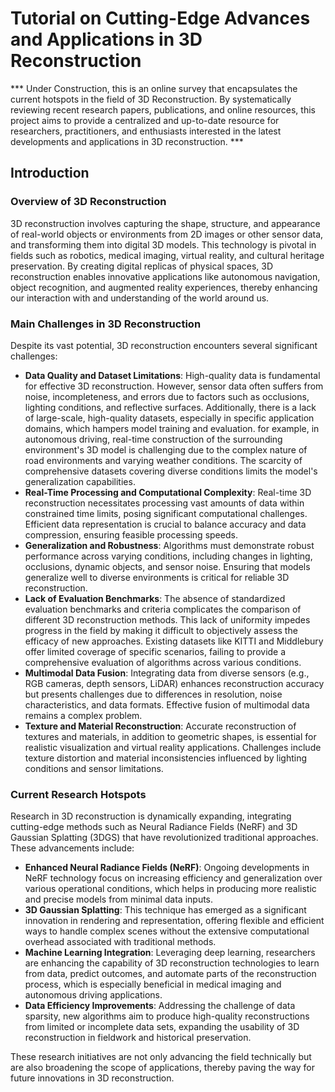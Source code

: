 # Tutorial on Cutting-Edge Advances and Applications in 3D Reconstruction

*** Under Construction, this is an online survey that encapsulates the current hotspots in the field of 3D Reconstruction. By systematically reviewing recent research papers, publications, and online resources, this project aims to provide a centralized and up-to-date resource for researchers, practitioners, and enthusiasts interested in the latest developments and applications in 3D reconstruction.  ***

## Introduction

### Overview of 3D Reconstruction

3D reconstruction involves capturing the shape, structure, and appearance of real-world objects or environments from 2D images or other sensor data, and transforming them into digital 3D models. This technology is pivotal in fields such as robotics, medical imaging, virtual reality, and cultural heritage preservation. By creating digital replicas of physical spaces, 3D reconstruction enables innovative applications like autonomous navigation, object recognition, and augmented reality experiences, thereby enhancing our interaction with and understanding of the world around us.

### Main Challenges in 3D Reconstruction

Despite its vast potential, 3D reconstruction encounters several significant challenges:

- **Data Quality and Dataset Limitations**: High-quality data is fundamental for effective 3D reconstruction. However, sensor data often suffers from noise, incompleteness, and errors due to factors such as occlusions, lighting conditions, and reflective surfaces. Additionally, there is a lack of large-scale, high-quality datasets, especially in specific application domains, which hampers model training and evaluation. for example, in autonomous driving, real-time construction of the surrounding environment's 3D model is challenging due to the complex nature of road environments and varying weather conditions. The scarcity of comprehensive datasets covering diverse conditions limits the model's generalization capabilities.
- **Real-Time Processing and Computational Complexity**: Real-time 3D reconstruction necessitates processing vast amounts of data within constrained time limits, posing significant computational challenges. Efficient data representation is crucial to balance accuracy and data compression, ensuring feasible processing speeds.
- **Generalization and Robustness**: Algorithms must demonstrate robust performance across varying conditions, including changes in lighting, occlusions, dynamic objects, and sensor noise. Ensuring that models generalize well to diverse environments is critical for reliable 3D reconstruction.
- **Lack of Evaluation Benchmarks**: The absence of standardized evaluation benchmarks and criteria complicates the comparison of different 3D reconstruction methods. This lack of uniformity impedes progress in the field by making it difficult to objectively assess the efficacy of new approaches. Existing datasets like KITTI and Middlebury offer limited coverage of specific scenarios, failing to provide a comprehensive evaluation of algorithms across various conditions.
- **Multimodal Data Fusion**: Integrating data from diverse sensors (e.g., RGB cameras, depth sensors, LiDAR) enhances reconstruction accuracy but presents challenges due to differences in resolution, noise characteristics, and data formats. Effective fusion of multimodal data remains a complex problem.
- **Texture and Material Reconstruction**: Accurate reconstruction of textures and materials, in addition to geometric shapes, is essential for realistic visualization and virtual reality applications. Challenges include texture distortion and material inconsistencies influenced by lighting conditions and sensor limitations.

### Current Research Hotspots
Research in 3D reconstruction is dynamically expanding, integrating cutting-edge methods such as Neural Radiance Fields (NeRF) and 3D Gaussian Splatting (3DGS) that have revolutionized traditional approaches. These advancements include:
- **Enhanced Neural Radiance Fields (NeRF)**: Ongoing developments in NeRF technology focus on increasing efficiency and generalization over various operational conditions, which helps in producing more realistic and precise models from minimal data inputs.
- **3D Gaussian Splatting**: This technique has emerged as a significant innovation in rendering and representation, offering flexible and efficient ways to handle complex scenes without the extensive computational overhead associated with traditional methods.
- **Machine Learning Integration**: Leveraging deep learning, researchers are enhancing the capability of 3D reconstruction technologies to learn from data, predict outcomes, and automate parts of the reconstruction process, which is especially beneficial in medical imaging and autonomous driving applications.
- **Data Efficiency Improvements**: Addressing the challenge of data sparsity, new algorithms aim to produce high-quality reconstructions from limited or incomplete data sets, expanding the usability of 3D reconstruction in fieldwork and historical preservation.

These research initiatives are not only advancing the field technically but are also broadening the scope of applications, thereby paving the way for future innovations in 3D reconstruction.
